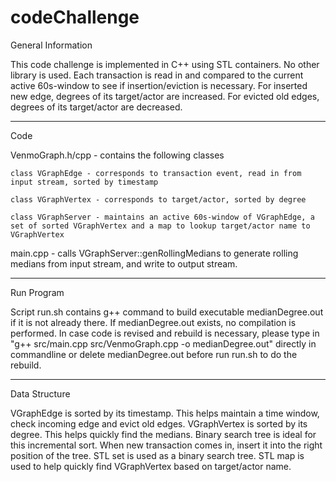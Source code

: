 # codeChallenge

General Information

This code challenge is implemented in C++ using STL containers. No other library is used. Each transaction is read in and compared to the current active 60s-window to see if insertion/eviction is necessary. For inserted new edge, degrees of its target/actor are increased. For evicted old edges, degrees of its target/actor are decreased. 

--------------------------------------------------------------------------------------------------------------

Code

VenmoGraph.h/cpp - contains the following classes

    class VGraphEdge - corresponds to transaction event, read in from input stream, sorted by timestamp
    
    class VGraphVertex - corresponds to target/actor, sorted by degree
    
    class VGraphServer - maintains an active 60s-window of VGraphEdge, a set of sorted VGraphVertex and a map to lookup target/actor name to VGraphVertex
    
main.cpp - calls VGraphServer::genRollingMedians to generate rolling medians from input stream, and write to output stream.

--------------------------------------------------------------------------------------------------------------

Run Program

Script run.sh contains g++ command to build executable medianDegree.out if it is not already there. If medianDegree.out exists, no compilation is performed. In case code is revised and rebuild is necessary, please type in "g++ src/main.cpp src/VenmoGraph.cpp -o medianDegree.out" directly in commandline or delete medianDegree.out before run run.sh to do the rebuild. 

--------------------------------------------------------------------------------------------------------------

Data Structure

VGraphEdge is sorted by its timestamp. This helps maintain a time window, check incoming edge and evict old edges. VGraphVertex is sorted by its degree. This helps quickly find the medians. Binary search tree is ideal for this incremental sort. When new transaction comes in, insert it into the right position of the tree. STL set is used as a binary search tree. STL map is used to help quickly find VGraphVertex based on target/actor name.


 

